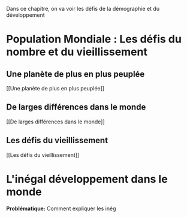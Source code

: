 Dans ce chapitre, on va voir les défis de la démographie et du développement
# Population Mondiale : Les défis du nombre et du vieillissement
## Une planète de plus en plus peuplée

[[Une planète de plus en plus peuplée]]
## De larges différences dans le monde

[[De larges différences dans le monde]]
## Les défis du vieillissement

[[Les défis du vieillissement]]
# L'inégal développement dans le monde

**Problématique:** Comment expliquer les inég